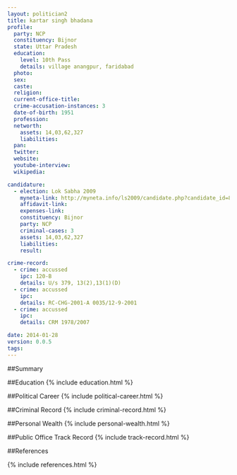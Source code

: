 ```yaml
---
layout: politician2
title: kartar singh bhadana
profile: 
  party: NCP
  constituency: Bijnor
  state: Uttar Pradesh
  education: 
    level: 10th Pass
    details: village anangpur, faridabad
  photo: 
  sex: 
  caste: 
  religion: 
  current-office-title: 
  crime-accusation-instances: 3
  date-of-birth: 1951
  profession: 
  networth: 
    assets: 14,03,62,327
    liabilities: 
  pan: 
  twitter: 
  website: 
  youtube-interview: 
  wikipedia: 

candidature: 
  - election: Lok Sabha 2009
    myneta-link: http://myneta.info/ls2009/candidate.php?candidate_id=8015
    affidavit-link: 
    expenses-link: 
    constituency: Bijnor 
    party: NCP
    criminal-cases: 3
    assets: 14,03,62,327
    liabilities: 
    result:  

crime-record: 
  - crime: accussed
    ipc: 120-B
    details: U/s 379, 13(2),13(1)(D) 
  - crime: accussed
    ipc: 
    details: RC-CHG-2001-A 0035/12-9-2001 
  - crime: accussed
    ipc: 
    details: CRM 1978/2007 

date: 2014-01-28
version: 0.0.5
tags: 
---
```

##Summary


##Education
{% include education.html %}


##Political Career
{% include political-career.html %}


##Criminal Record
{% include criminal-record.html %}


##Personal Wealth
{% include personal-wealth.html %}


##Public Office Track Record
{% include track-record.html %}


##References


{% include references.html %}
